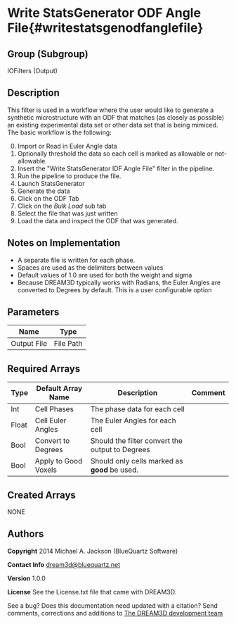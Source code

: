 Write StatsGenerator ODF Angle File{#writestatsgenodfanglefile}
=====

## Group (Subgroup) ##

IOFilters (Output)


## Description ##

This filter is used in a workflow where the user would like to generate a synthetic microstructure with an ODF that matches (as closely as possible) an existing experimental data set or other data set that is being mimiced. The basic workflow is the following:

0. Import or Read in Euler Angle data
1. Optionally threshold the data so each cell is marked as allowable or not-allowable.
2. Insert the "Write StatsGenerator IDF Angle File" filter in the pipeline.
3. Run the pipeline to produce the file.
4. Launch StatsGenerator
5. Generate the data
6. Click on the ODF Tab
7. Click on the *Bulk Load* sub tab
8. Select the file that was just written
9. Load the data and inspect the ODF that was generated.

## Notes on Implementation ##

+ A separate file is written for each phase.
+ Spaces are used as the delimiters between values
+ Default values of 1.0 are used for both the weight and sigma
+ Because DREAM3D typically works with Radians, the Euler Angles are converted to Degrees by default. This is a user configurable option



## Parameters ##
| Name             | Type |
|------------------|------|
| Output File | File Path |  


## Required Arrays ##

| Type | Default Array Name | Description | Comment |
|--------|----------------------------|-----------------|---------------|
| Int  | Cell Phases                   | The phase data for each cell                 |    |  
| Float | Cell Euler Angles      | The Euler Angles for each cell        |    |  
| Bool | Convert to Degrees    | Should the filter convert the output to Degrees      |    |  
| Bool  | Apply to Good Voxels | Should only cells marked as **good** be used.     |    |  

## Created Arrays ##

NONE

## Authors ##

**Copyright** 2014 Michael A. Jackson (BlueQuartz Software)

**Contact Info** dream3d@bluequartz.net

**Version** 1.0.0

**License**  See the License.txt file that came with DREAM3D.



See a bug? Does this documentation need updated with a citation? Send comments, corrections and additions to [The DREAM3D development team](mailto:dream3d@bluequartz.net?subject=Documentation%20Correction)
